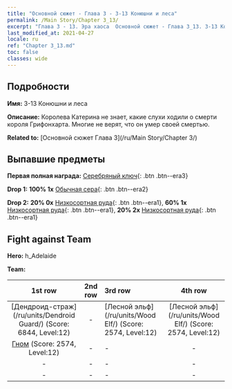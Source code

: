 ```yaml
---
title: "Основной сюжет - Глава 3 - 3-13 Конюшни и леса"
permalink: /Main Story/Chapter 3_13/
excerpt: "Глава 3 - 13. Эра хаоса  Основной сюжет - Глава 3_13. 3-13 Конюшни и леса"
last_modified_at: 2021-04-27
locale: ru
ref: "Chapter 3_13.md"
toc: false
classes: wide
---
```


## Подробности

 **Имя:** 3-13 Конюшни и леса

 **Описание:** Королева Катерина не знает, какие слухи ходили о смерти короля Грифонхарта. Многие не верят, что он умер своей смертью.

 **Related to:** [Основной сюжет Глава 3](/ru/Main Story/Chapter 3/)

## Выпавшие предметы

 **Первая полная награда:** [Серебряный ключ](/ItemsRU/con_693/){: .btn .btn--era3}

 **Drop 1:** **100% 1x** [Обычная сера](/ItemsRU/mat_9/){: .btn .btn--era2}

 **Drop 2:** **20% 0x** [Низкосортная руда](/ItemsRU/mat_1/){: .btn .btn--era1}, **60% 1x** [Низкосортная руда](/ItemsRU/mat_1/){: .btn .btn--era1}, **20% 2x** [Низкосортная руда](/ItemsRU/mat_1/){: .btn .btn--era1}


## Fight against Team
 **Hero:** h_Adelaide

 **Team:**


  | 1st row | 2nd row | 3rd row | 4th row |
  |:----:|:----:|:----|:----:|
  | [Дендроид-страж](/ru/units/Dendroid Guard/) (Score: 6844, Level:12)  | - | [Лесной эльф](/ru/units/Wood Elf/) (Score: 2574, Level:12)  | [Лесной эльф](/ru/units/Wood Elf/) (Score: 2574, Level:12)  |
  | [Гном](/ru/units/Dwarf/) (Score: 2574, Level:12)  | - | - | - |
  | - | - | - | - |
  | - | - | - | - |


